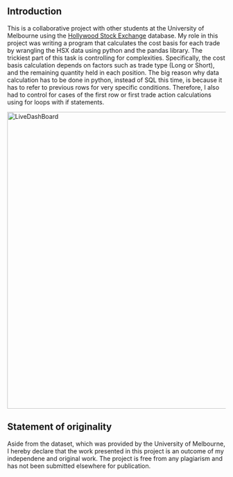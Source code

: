 ## Introduction 
This is a collaborative project with other students at the University of Melbourne using the [Hollywood Stock Exchange](https://www.hsx.com/) database. My role in this project was writing a program that calculates the cost basis for each trade by wrangling the HSX data using python and the pandas library. The trickiest part of this task is controlling for complexities. Specifically, the cost basis calculation depends on factors such as trade type (Long or Short), and the remaining quantity held in each position. The big reason why data calculation has to be done in python, instead of SQL this time, is because it has to refer to previous rows for very specific conditions. Therefore, I also had to control for cases of the first row or first trade action calculations using for loops with if statements.

<img width="683" alt="LiveDashBoard" src="https://user-images.githubusercontent.com/94946621/205501174-3908cdf7-1d39-494d-81e5-4d4bf258a08c.PNG">

## Statement of originality 
Aside from the dataset, which was provided by the University of Melbourne, I hereby declare that the work presented in this project is an outcome of my independene and original work. The project is free from any plagiarism and has not been submitted elsewhere for publication.
